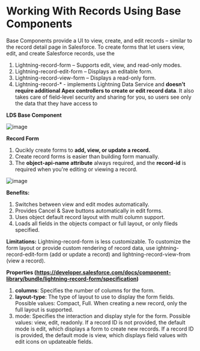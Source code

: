 # Working With Records Using Base Components

Base Components provide a UI to view, create, and edit records – similar to the record detail page in Salesforce. 
To create forms that let users view, edit, and create Salesforce records, use the 
1. Lightning-record-form – Supports edit, view, and read-only modes. 
2. Lightning-record-edit-form – Displays an editable form. 
3. Lightning-record-view-form – Displays a read-only form. 
4. Lightning-record-* - implements Lightning Data Service and **doesn’t require additional Apex controllers to create or edit record data**. It also takes care of field-level security and sharing for you, so users see only the data that they have access to

**LDS Base Component**
   
![image](https://github.com/user-attachments/assets/fb2f0a92-fd1c-4d96-8424-c0546acf4e9f)

**Record Form**

1. Qucikly create forms to **add, view, or update a record.**
2. Create record forms is easier than building form manually.
3. The **object-api-name attribute** always required, and the **record-id** is required when you're editing or viewing a record.
   
![image](https://github.com/user-attachments/assets/2e2690ee-3f2f-4904-8689-45992a6df3cf)

**Benefits:**
1. Switches between view and edit modes automatically.
2. Provides Cancel & Save buttons automatically in edit forms.
3. Uses object default record layout with multi column support.
4. Loads all fields in the objects compact or full layout, or only fileds specified.

**Limitations:**
Lightning-record-form is less customizable. To customize the form layout or provide custom rendering of record data, use ightning-record-edit-form (add or update a record) and lightning-record-view-from (view a record).

**Properties (https://developer.salesforce.com/docs/component-library/bundle/lightning-record-form/specification)**
1. **columns**: Specifies the number of columns for the form.
2. **layout-type**: The type of layout to use to display the form fields. Possible values: Compact, Full.
When creating a new record, only the full layout is supported.
3. mode: Specifies the interaction and display style for the form.
   Possible values: view, edit, readonly.
   If a record ID is not provided, the default mode is edit, which displays a form to create new records.
   If a record ID is provided, the default mode is view, which displays field values with edit icons on updateable fields.
